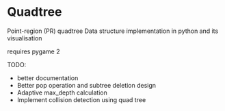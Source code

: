 # Quadtree

Point-region (PR) quadtree Data structure implementation in python and its visualisation

requires pygame 2

TODO:
 - better documentation
 - Better pop operation and subtree deletion design
 - Adaptive max_depth calculation
 - Implement collision detection using quad tree
